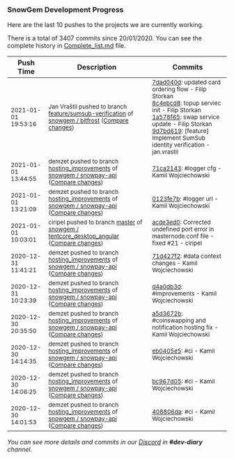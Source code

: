 
### SnowGem Development Progress

Here are the last 10 pushes to the projects we are currently working.

There is a total of 3407 commits since 20/01/2020. You can see the complete history in
 [Complete_list.md](Complete_list.md) file.

| Push Time | Description | Commits |
| --- | --- | --- |
| <sub>2021-01-01 19:53:16</sub> | <sub>Jan Vraštil pushed to branch [feature/sumsub\-verification](https://gitlab.com/snowgem/bitfrost/commits/feature/sumsub-verification) of [snowgem / bitfrost](https://gitlab.com/snowgem/bitfrost) ([Compare changes](https://gitlab.com/snowgem/bitfrost/compare/8c6cbffe29ed5a1fdd08a95c330d32e05cf6bf98...9d7bd6192c8bc114ac783d74ff98acfdc05a9869))</sub> | <sub>[7dad040d](https://gitlab.com/snowgem/bitfrost/-/commit/7dad040d7af09bc92eeecb1cf0833e427aa32490): updated card ordering flow - Filip Storkan<br>[8c4ebcd8](https://gitlab.com/snowgem/bitfrost/-/commit/8c4ebcd81c3da08f654bdf86381026bcab2bcdb1): topup serviec init - Filip Storkan<br>[1a578f65](https://gitlab.com/snowgem/bitfrost/-/commit/1a578f652571919652d1f244c543fd1f5ef3b243): swap service update - Filip Storkan<br>[9d7bd619](https://gitlab.com/snowgem/bitfrost/-/commit/9d7bd6192c8bc114ac783d74ff98acfdc05a9869): [feature] Implement SumSub identity verification - jan.vrastil</sub> |
| <sub>2021-01-01 13:44:55</sub> | <sub>demzet pushed to branch [hosting\_improvements](https://gitlab.com/snowgem/snowpay-api/commits/hosting_improvements) of [snowgem / snowpay\-api](https://gitlab.com/snowgem/snowpay-api) ([Compare changes](https://gitlab.com/snowgem/snowpay-api/compare/0123fe7b9b10b03f3c600b27bd083158b3e1affa...71ca21430b6dc5ce07fa97fd694f3bbf00187a8f))</sub> | <sub>[71ca2143](https://gitlab.com/snowgem/snowpay-api/-/commit/71ca21430b6dc5ce07fa97fd694f3bbf00187a8f): #logger cfg - Kamil Wojciechowski</sub> |
| <sub>2021-01-01 13:21:09</sub> | <sub>demzet pushed to branch [hosting\_improvements](https://gitlab.com/snowgem/snowpay-api/commits/hosting_improvements) of [snowgem / snowpay\-api](https://gitlab.com/snowgem/snowpay-api) ([Compare changes](https://gitlab.com/snowgem/snowpay-api/compare/71d427f2708a6e758bc82365a230deac6d656c71...0123fe7b9b10b03f3c600b27bd083158b3e1affa))</sub> | <sub>[0123fe7b](https://gitlab.com/snowgem/snowpay-api/-/commit/0123fe7b9b10b03f3c600b27bd083158b3e1affa): #logger url - Kamil Wojciechowski</sub> |
| <sub>2021-01-01 10:03:01</sub> | <sub>ciripel pushed to branch [master](https://gitlab.com/snowgem/tentcore_desktop_angular/commits/master) of [snowgem / tentcore\_desktop\_angular](https://gitlab.com/snowgem/tentcore_desktop_angular) ([Compare changes](https://gitlab.com/snowgem/tentcore_desktop_angular/compare/71b6534d835e8d71e859ec6cd792dd426b9c3132...acde3ed0ccb945c022dca63bb1881811c1e9f887))</sub> | <sub>[acde3ed0](https://gitlab.com/snowgem/tentcore_desktop_angular/-/commit/acde3ed0ccb945c022dca63bb1881811c1e9f887): Corrected undefined port error in masternode.conf file - fixed #21 - ciripel</sub> |
| <sub>2020-12-31 11:41:21</sub> | <sub>demzet pushed to branch [hosting\_improvements](https://gitlab.com/snowgem/snowpay-api/commits/hosting_improvements) of [snowgem / snowpay\-api](https://gitlab.com/snowgem/snowpay-api) ([Compare changes](https://gitlab.com/snowgem/snowpay-api/compare/d4a0db3d2099d6e2fcb94b44ddaab833489be466...71d427f2708a6e758bc82365a230deac6d656c71))</sub> | <sub>[71d427f2](https://gitlab.com/snowgem/snowpay-api/-/commit/71d427f2708a6e758bc82365a230deac6d656c71): #data context changes - Kamil Wojciechowski</sub> |
| <sub>2020-12-31 10:23:39</sub> | <sub>demzet pushed to branch [hosting\_improvements](https://gitlab.com/snowgem/snowpay-api/commits/hosting_improvements) of [snowgem / snowpay\-api](https://gitlab.com/snowgem/snowpay-api) ([Compare changes](https://gitlab.com/snowgem/snowpay-api/compare/a5d3672b0125d1690dbf6ef7e16d0bd35f3f65a3...d4a0db3d2099d6e2fcb94b44ddaab833489be466))</sub> | <sub>[d4a0db3d](https://gitlab.com/snowgem/snowpay-api/-/commit/d4a0db3d2099d6e2fcb94b44ddaab833489be466): #improvements - Kamil Wojciechowski</sub> |
| <sub>2020-12-30 20:35:50</sub> | <sub>demzet pushed to branch [hosting\_improvements](https://gitlab.com/snowgem/snowpay-api/commits/hosting_improvements) of [snowgem / snowpay\-api](https://gitlab.com/snowgem/snowpay-api) ([Compare changes](https://gitlab.com/snowgem/snowpay-api/compare/eb0405e550767f616fc97a5f892c62406016ade7...a5d3672b0125d1690dbf6ef7e16d0bd35f3f65a3))</sub> | <sub>[a5d3672b](https://gitlab.com/snowgem/snowpay-api/-/commit/a5d3672b0125d1690dbf6ef7e16d0bd35f3f65a3): #coinswapping and notification hosting fix - Kamil Wojciechowski</sub> |
| <sub>2020-12-30 14:14:35</sub> | <sub>demzet pushed to branch [hosting\_improvements](https://gitlab.com/snowgem/snowpay-api/commits/hosting_improvements) of [snowgem / snowpay\-api](https://gitlab.com/snowgem/snowpay-api) ([Compare changes](https://gitlab.com/snowgem/snowpay-api/compare/bc967d05ed460886d0976dd50e9ad42c28074a49...eb0405e550767f616fc97a5f892c62406016ade7))</sub> | <sub>[eb0405e5](https://gitlab.com/snowgem/snowpay-api/-/commit/eb0405e550767f616fc97a5f892c62406016ade7): #ci - Kamil Wojciechowski</sub> |
| <sub>2020-12-30 14:06:25</sub> | <sub>demzet pushed to branch [hosting\_improvements](https://gitlab.com/snowgem/snowpay-api/commits/hosting_improvements) of [snowgem / snowpay\-api](https://gitlab.com/snowgem/snowpay-api) ([Compare changes](https://gitlab.com/snowgem/snowpay-api/compare/408806da2ed8cb78cd051a9dca434dac7b070c5f...bc967d05ed460886d0976dd50e9ad42c28074a49))</sub> | <sub>[bc967d05](https://gitlab.com/snowgem/snowpay-api/-/commit/bc967d05ed460886d0976dd50e9ad42c28074a49): #ci - Kamil Wojciechowski</sub> |
| <sub>2020-12-30 14:01:53</sub> | <sub>demzet pushed to branch [hosting\_improvements](https://gitlab.com/snowgem/snowpay-api/commits/hosting_improvements) of [snowgem / snowpay\-api](https://gitlab.com/snowgem/snowpay-api) ([Compare changes](https://gitlab.com/snowgem/snowpay-api/compare/08e2155032c46cc343ae03dd010ee58bd04672e5...408806da2ed8cb78cd051a9dca434dac7b070c5f))</sub> | <sub>[408806da](https://gitlab.com/snowgem/snowpay-api/-/commit/408806da2ed8cb78cd051a9dca434dac7b070c5f): #ci - Kamil Wojciechowski</sub> |

_You can see more details and commits in our [Discord](https://discord.gg/zumGnbg) in **#dev-diary** channel._
